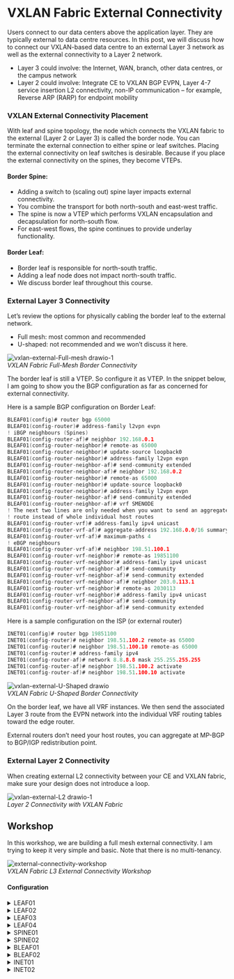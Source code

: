 # VXLAN Fabric External Connectivity
Users connect to our data centers above the application layer. They are typically external to data centre resources. In this post, we will discuss how to connect our VXLAN-based data centre to an external Layer 3 network as well as the external connectivity to a Layer 2 network.

  * Layer 3 could involve: the Internet, WAN, branch, other data centres, or the campus network
  * Layer 2 could involve: Integrate CE to VXLAN BGP EVPN, Layer 4-7 service insertion L2 connectivity, non-IP communication – for example, Reverse ARP (RARP) for endpoint mobility

### VXLAN External Connectivity Placement
With leaf and spine topology, the node which connects the VXLAN fabric to the external (Layer 2 or Layer 3) is called the border node. You can terminate the external connection to either spine or leaf switches. Placing the external connectivity on leaf switches is desirable. Because if you place the external connectivity on the spines, they become VTEPs.

#### Border Spine:

* Adding a switch to (scaling out) spine layer impacts external connectivity.
* You combine the transport for both north-south and east-west traffic.
* The spine is now a VTEP which performs VXLAN encapsulation and decapsulation for north-south flow.
* For east-west flows, the spine continues to provide underlay functionality.

#### Border Leaf:

* Border leaf is responsible for north-south traffic.
* Adding a leaf node does not impact north-south traffic.
* We discuss border leaf throughout this course.

### External Layer 3 Connectivity

Let’s review the options for physically cabling the border leaf to the external network.
* Full mesh: most common and recommended
* U-shaped: not recommended and we won’t discuss it here.

![vxlan-external-Full-mesh drawio-1](https://user-images.githubusercontent.com/31813625/232337073-648f071c-df59-4c40-af91-80df7140dbd4.svg)
<br /> *VXLAN Fabric Full-Mesh Border Connectivity*

The border leaf is still a VTEP. So configure it as VTEP. In the snippet below, I am going to show you the BGP configuration as far as concerned for external connectivity.

Here is a sample BGP configuration on Border Leaf:

```c
BLEAF01(config)# router bgp 65000
BLEAF01(config-router)# address-family l2vpn evpn
! iBGP neighbours (Spines)
BLEAF01(config-router-af)# neighbor 192.168.0.1
BLEAF01(config-router-neighbor)# remote-as 65000
BLEAF01(config-router-neighbor)# update-source loopback0
BLEAF01(config-router-neighbor)# address-family l2vpn evpn
BLEAF01(config-router-neighbor-af)# send-community extended
BLEAF01(config-router-neighbor-af)# neighbor 192.168.0.2
BLEAF01(config-router-neighbor)# remote-as 65000
BLEAF01(config-router-neighbor)# update-source loopback0
BLEAF01(config-router-neighbor)# address-family l2vpn evpn
BLEAF01(config-router-neighbor-af)# send-community extended
BLEAF01(config-router-neighbor-af)# vrf SMENODE
! The next two lines are only needed when you want to send an aggregate
! route instead of whole individual host routes
BLEAF01(config-router-vrf)# address-family ipv4 unicast
BLEAF01(config-router-vrf-af)# aggregate-address 192.168.0.0/16 summary-only
BLEAF01(config-router-vrf-af)# maximum-paths 4
! eBGP neighbours
BLEAF01(config-router-vrf-af)# neighbor 198.51.100.1
BLEAF01(config-router-vrf-neighbor)# remote-as 19851100
BLEAF01(config-router-vrf-neighbor)# address-family ipv4 unicast
BLEAF01(config-router-vrf-neighbor-af)# send-community
BLEAF01(config-router-vrf-neighbor-af)# send-community extended
BLEAF01(config-router-vrf-neighbor-af)# neighbor 203.0.113.1
BLEAF01(config-router-vrf-neighbor)# remote-as 2030113
BLEAF01(config-router-vrf-neighbor)# address-family ipv4 unicast
BLEAF01(config-router-vrf-neighbor-af)# send-community
BLEAF01(config-router-vrf-neighbor-af)# send-community extended
```
Here is a sample configuration on the ISP (or external router)
```c
INET01(config)# router bgp 19851100
INET01(config-router)# neighbor 198.51.100.2 remote-as 65000
INET01(config-router)# neighbor 198.51.100.10 remote-as 65000
INET01(config-router)# address-family ipv4
INET01(config-router-af)# network 8.8.8.8 mask 255.255.255.255
INET01(config-router-af)# neighbor 198.51.100.2 activate
INET01(config-router-af)# neighbor 198.51.100.10 activate
```


![vxlan-external-U-Shaped drawio](https://user-images.githubusercontent.com/31813625/232337233-fe3b9a48-4d4c-42aa-a8dc-3dec5a80d630.svg)
<br /> *VXLAN Fabric U-Shaped Border Connectivity*

On the border leaf, we have all VRF instances. We then send the associated Layer 3 route from the EVPN network into the individual VRF routing tables toward the edge router.

External routers don’t need your host routes, you can aggregate at MP-BGP to BGP/IGP redistribution point.

### External Layer 2 Connectivity
When creating external L2 connectivity between your CE and VXLAN fabric, make sure your design does not introduce a loop.

![vxlan-external-L2 drawio-1](https://user-images.githubusercontent.com/31813625/232337376-04d304a5-704c-43f1-afac-7064baea03ff.svg)
<br /> *Layer 2 Connectivity with VXLAN Fabric*

## Workshop
In this workshop, we are building a full mesh external connectivity. I am trying to keep it very simple and basic. Note that there is no multi-tenancy.

![external-connectivity-workshop](https://user-images.githubusercontent.com/31813625/232337435-1fed07e1-cb8f-4132-8f97-93a5ac587dd0.jpg)
<br /> *VXLAN Fabric L3 External Connectivity Workshop*

#### Configuration

<details>

<summary>LEAF01</summary>

```elixir
hostname LEAF01

nv overlay evpn
feature bgp
feature pim
feature isis
feature fabric forwarding
feature interface-vlan
feature vn-segment-vlan-based
feature nv overlay

fabric forwarding anycast-gateway-mac 0001.0001.0001
ip pim rp-address 192.168.0.254 group-list 224.0.0.0/4
ip pim ssm range 232.0.0.0/8
vlan 1,100,200,3967
vlan 100
  vn-segment 20100
vlan 200
  vn-segment 20200
vlan 3967
  name L3VNI
  vn-segment 23967

vrf context SMENODE
  vni 23967
  rd auto
  address-family ipv4 unicast
    route-target both auto
    route-target both auto evpn

interface Vlan100
  no shutdown
  vrf member SMENODE
  ip address 192.168.100.254/24
  fabric forwarding mode anycast-gateway

interface Vlan200
  no shutdown
  vrf member SMENODE
  ip address 192.168.200.254/24
  fabric forwarding mode anycast-gateway

interface Vlan3967
  no shutdown
  vrf member SMENODE
  ip forward

interface nve1
  no shutdown
  host-reachability protocol bgp
  source-interface loopback1
  member vni 20100
    mcast-group 239.1.1.100
  member vni 20200
    mcast-group 239.1.1.200
  member vni 23967 associate-vrf

interface Ethernet1/1
  description FABRIC
  no switchport
  medium p2p
  ip unnumbered loopback0
  ip router isis UNDERLAY
  ip pim sparse-mode
  no shutdown

interface Ethernet1/2
  description FABRIC
  no switchport
  medium p2p
  ip unnumbered loopback0
  ip router isis UNDERLAY
  ip pim sparse-mode
  no shutdown

interface Ethernet1/41
  switchport access vlan 100
  spanning-tree port type edge

interface Ethernet1/42
  switchport access vlan 200
  spanning-tree port type edge

interface loopback0
  ip address 192.168.1.1/32
  ip router isis UNDERLAY
  ip pim sparse-mode

interface loopback1
  description NVE
  ip address 192.168.250.1/32
  ip router isis UNDERLAY
  ip pim sparse-mode

router isis UNDERLAY
  net 49.0000.0000.1001.00
  is-type level-2
router bgp 65000
  neighbor 192.168.0.1
    remote-as 65000
    update-source loopback0
    address-family l2vpn evpn
      send-community extended
  neighbor 192.168.0.2
    remote-as 65000
    update-source loopback0
    address-family l2vpn evpn
      send-community extended
evpn
  vni 20100 l2
    rd auto
    route-target import auto
    route-target export auto
  vni 20200 l2
    rd auto
    route-target import auto
    route-target export auto
```

</details>

<details>

<summary>LEAF02</summary>

```elixir
hostname LEAF02

nv overlay evpn
feature bgp
feature pim
feature isis
feature fabric forwarding
feature interface-vlan
feature vn-segment-vlan-based
feature nv overlay

fabric forwarding anycast-gateway-mac 0001.0001.0001
ip pim rp-address 192.168.0.254 group-list 224.0.0.0/4
ip pim ssm range 232.0.0.0/8
vlan 1,100,200,3967
vlan 100
  vn-segment 20100
vlan 200
  vn-segment 20200
vlan 3967
  name L3VNI
  vn-segment 23967

vrf context SMENODE
  vni 23967
  rd auto
  address-family ipv4 unicast
    route-target both auto
    route-target both auto evpn

interface Vlan100
  no shutdown
  vrf member SMENODE
  ip address 192.168.100.254/24
  fabric forwarding mode anycast-gateway

interface Vlan200
  no shutdown
  vrf member SMENODE
  ip address 192.168.200.254/24
  fabric forwarding mode anycast-gateway

interface Vlan3967
  no shutdown
  vrf member SMENODE
  ip forward

interface nve1
  no shutdown
  host-reachability protocol bgp
  source-interface loopback1
  member vni 20100
    mcast-group 239.1.1.100
  member vni 20200
    mcast-group 239.1.1.200
  member vni 23967 associate-vrf

interface Ethernet1/1
  description FABRIC
  no switchport
  medium p2p
  ip unnumbered loopback0
  ip router isis UNDERLAY
  ip pim sparse-mode
  no shutdown

interface Ethernet1/2
  description FABRIC
  no switchport
  medium p2p
  ip unnumbered loopback0
  ip router isis UNDERLAY
  ip pim sparse-mode
  no shutdown

interface Ethernet1/41
  switchport access vlan 100
  spanning-tree port type edge

interface Ethernet1/42
  switchport access vlan 200
  spanning-tree port type edge

interface mgmt0
  vrf member management

interface loopback0
  ip address 192.168.1.2/32
  ip router isis UNDERLAY
  ip pim sparse-mode

interface loopback1
  description NVE
  ip address 192.168.250.2/32
  ip router isis UNDERLAY
  ip pim sparse-mode

router isis UNDERLAY
  net 49.0000.0000.1002.00
  is-type level-2
router bgp 65000
  neighbor 192.168.0.1
    remote-as 65000
    update-source loopback0
    address-family l2vpn evpn
      send-community extended
  neighbor 192.168.0.2
    remote-as 65000
    update-source loopback0
    address-family l2vpn evpn
      send-community extended
evpn
  vni 20100 l2
    rd auto
    route-target import auto
    route-target export auto
  vni 20200 l2
    rd auto
    route-target import auto
    route-target export auto
```    
</details>

<details>

<summary>LEAF03</summary>

```elixir
hostname LEAF03

nv overlay evpn
feature bgp
feature pim
feature isis
feature fabric forwarding
feature interface-vlan
feature vn-segment-vlan-based
feature nv overlay

fabric forwarding anycast-gateway-mac 0001.0001.0001
ip pim rp-address 192.168.0.254 group-list 224.0.0.0/4
ip pim ssm range 232.0.0.0/8
vlan 1,100,200,3967
vlan 100
  vn-segment 20100
vlan 200
  vn-segment 20200
vlan 3967
  name L3VNI
  vn-segment 23967

vrf context SMENODE
  vni 23967
  rd auto
  address-family ipv4 unicast
    route-target both auto
    route-target both auto evpn

interface Vlan100
  no shutdown
  vrf member SMENODE
  ip address 192.168.100.254/24
  fabric forwarding mode anycast-gateway

interface Vlan200
  no shutdown
  vrf member SMENODE
  ip address 192.168.200.254/24
  fabric forwarding mode anycast-gateway

interface Vlan3967
  no shutdown
  vrf member SMENODE
  ip forward

interface nve1
  no shutdown
  host-reachability protocol bgp
  source-interface loopback1
  member vni 20100
    mcast-group 239.1.1.100
  member vni 20200
    mcast-group 239.1.1.200
  member vni 23967 associate-vrf

interface Ethernet1/1
  description FABRIC
  no switchport
  medium p2p
  ip unnumbered loopback0
  ip router isis UNDERLAY
  ip pim sparse-mode
  no shutdown

interface Ethernet1/2
  description FABRIC
  no switchport
  medium p2p
  ip unnumbered loopback0
  ip router isis UNDERLAY
  ip pim sparse-mode
  no shutdown

interface Ethernet1/41
  switchport access vlan 100
  spanning-tree port type edge

interface Ethernet1/42
  switchport access vlan 200
  spanning-tree port type edge

interface loopback0
  ip address 192.168.1.3/32
  ip router isis UNDERLAY
  ip pim sparse-mode

interface loopback1
  description NVE
  ip address 192.168.250.3/32
  ip router isis UNDERLAY
  ip pim sparse-mode

router isis UNDERLAY
  net 49.0000.0000.1003.00
  is-type level-2
router bgp 65000
  neighbor 192.168.0.1
    remote-as 65000
    update-source loopback0
    address-family l2vpn evpn
      send-community extended
  neighbor 192.168.0.2
    remote-as 65000
    update-source loopback0
    address-family l2vpn evpn
      send-community extended
evpn
  vni 20100 l2
    rd auto
    route-target import auto
    route-target export auto
  vni 20200 l2
    rd auto
    route-target import auto
    route-target export auto
```
</details>

<details>

<summary>LEAF04</summary>

```elixir
hostname LEAF04

nv overlay evpn
feature bgp
feature pim
feature isis
feature fabric forwarding
feature interface-vlan
feature vn-segment-vlan-based
feature nv overlay

fabric forwarding anycast-gateway-mac 0001.0001.0001
ip pim rp-address 192.168.0.254 group-list 224.0.0.0/4
ip pim ssm range 232.0.0.0/8
vlan 1,100,200,3967
vlan 100
  vn-segment 20100
vlan 200
  vn-segment 20200
vlan 3967
  name L3VNI
  vn-segment 23967

vrf context SMENODE
  vni 23967
  rd auto
  address-family ipv4 unicast
    route-target both auto
    route-target both auto evpn

interface Vlan100
  no shutdown
  vrf member SMENODE
  ip address 192.168.100.254/24
  fabric forwarding mode anycast-gateway

interface Vlan200
  no shutdown
  vrf member SMENODE
  ip address 192.168.200.254/24
  fabric forwarding mode anycast-gateway

interface Vlan3967
  no shutdown
  vrf member SMENODE
  ip forward

interface nve1
  no shutdown
  host-reachability protocol bgp
  source-interface loopback1
  member vni 20100
    mcast-group 239.1.1.100
  member vni 20200
    mcast-group 239.1.1.200
  member vni 23967 associate-vrf

interface Ethernet1/1
  description FABRIC
  no switchport
  medium p2p
  ip unnumbered loopback0
  ip router isis UNDERLAY
  ip pim sparse-mode
  no shutdown

interface Ethernet1/2
  description FABRIC
  no switchport
  medium p2p
  ip unnumbered loopback0
  ip router isis UNDERLAY
  ip pim sparse-mode
  no shutdown

interface Ethernet1/41
  switchport access vlan 100
  spanning-tree port type edge

interface Ethernet1/42
  switchport access vlan 200
  spanning-tree port type edge

interface loopback0
  ip address 192.168.1.4/32
  ip router isis UNDERLAY
  ip pim sparse-mode

interface loopback1
  description NVE
  ip address 192.168.250.4/32
  ip router isis UNDERLAY
  ip pim sparse-mode

router isis UNDERLAY
  net 49.0000.0000.1004.00
  is-type level-2
router bgp 65000
  neighbor 192.168.0.1
    remote-as 65000
    update-source loopback0
    address-family l2vpn evpn
      send-community extended
  neighbor 192.168.0.2
    remote-as 65000
    update-source loopback0
    address-family l2vpn evpn
      send-community extended
evpn
  vni 20100 l2
    rd auto
    route-target import auto
    route-target export auto
  vni 20200 l2
    rd auto
    route-target import auto
    route-target export auto
```
</details>

<details>

<summary>SPINE01</summary>

```elixir
hostname SPINE01

nv overlay evpn
feature bgp
feature pim
feature isis

ip pim rp-address 192.168.0.254 group-list 224.0.0.0/4
ip pim ssm range 232.0.0.0/8
ip pim anycast-rp 192.168.0.254 192.168.0.1
ip pim anycast-rp 192.168.0.254 192.168.0.2

interface Ethernet1/1
  description FABRIC
  medium p2p
  ip unnumbered loopback0
  ip router isis UNDERLAY
  ip pim sparse-mode
  no shutdown

interface Ethernet1/2
  description FABRIC
  medium p2p
  ip unnumbered loopback0
  ip router isis UNDERLAY
  ip pim sparse-mode
  no shutdown

interface Ethernet1/3
  description FABRIC
  medium p2p
  ip unnumbered loopback0
  ip router isis UNDERLAY
  ip pim sparse-mode
  no shutdown

interface Ethernet1/4
  description FABRIC
  medium p2p
  ip unnumbered loopback0
  ip router isis UNDERLAY
  ip pim sparse-mode
  no shutdown

interface Ethernet1/5
  description FABRIC
  medium p2p
  ip unnumbered loopback0
  ip router isis UNDERLAY
  ip pim sparse-mode
  no shutdown

interface Ethernet1/6
  description FABRIC
  medium p2p
  ip unnumbered loopback0
  ip router isis UNDERLAY
  ip pim sparse-mode
  no shutdown

interface loopback0
  ip address 192.168.0.1/32
  ip router isis UNDERLAY
  ip pim sparse-mode

interface loopback254
  ip address 192.168.0.254/32
  ip router isis UNDERLAY
  ip pim sparse-mode

router isis UNDERLAY
  net 49.0000.0000.0001.00
  is-type level-2
router bgp 65000
  template peer-policy RR_PEER_POLICY
    send-community extended
    route-reflector-client
  template peer-session RR_PEER_SESSION
    remote-as 65000
    update-source loopback0
  neighbor 192.168.1.1
    inherit peer-session RR_PEER_SESSION
    address-family l2vpn evpn
      inherit peer-policy RR_PEER_POLICY 1
  neighbor 192.168.1.2
    inherit peer-session RR_PEER_SESSION
    address-family l2vpn evpn
      inherit peer-policy RR_PEER_POLICY 1
  neighbor 192.168.1.3
    inherit peer-session RR_PEER_SESSION
    address-family l2vpn evpn
      inherit peer-policy RR_PEER_POLICY 1
  neighbor 192.168.1.4
    inherit peer-session RR_PEER_SESSION
    address-family l2vpn evpn
      inherit peer-policy RR_PEER_POLICY 1
  neighbor 192.168.4.252
    inherit peer-session RR_PEER_SESSION
    address-family l2vpn evpn
      inherit peer-policy RR_PEER_POLICY 1
  neighbor 192.168.4.253
    inherit peer-session RR_PEER_SESSION
    address-family l2vpn evpn
      inherit peer-policy RR_PEER_POLICY 1
```
</details>

<details>

<summary>SPINE02</summary>

```elixir
hostname SPINE02

nv overlay evpn
feature bgp
feature pim
feature isis

ip pim rp-address 192.168.0.254 group-list 224.0.0.0/4
ip pim ssm range 232.0.0.0/8
ip pim anycast-rp 192.168.0.254 192.168.0.1
ip pim anycast-rp 192.168.0.254 192.168.0.2

interface Ethernet1/1
  description FABRIC
  medium p2p
  ip unnumbered loopback0
  ip router isis UNDERLAY
  ip pim sparse-mode
  no shutdown

interface Ethernet1/2
  description FABRIC
  medium p2p
  ip unnumbered loopback0
  ip router isis UNDERLAY
  ip pim sparse-mode
  no shutdown

interface Ethernet1/3
  description FABRIC
  medium p2p
  ip unnumbered loopback0
  ip router isis UNDERLAY
  ip pim sparse-mode
  no shutdown

interface Ethernet1/4
  description FABRIC
  medium p2p
  ip unnumbered loopback0
  ip router isis UNDERLAY
  ip pim sparse-mode
  no shutdown

interface Ethernet1/5
  description FABRIC
  medium p2p
  ip unnumbered loopback0
  ip router isis UNDERLAY
  ip pim sparse-mode
  no shutdown

interface Ethernet1/6
  description FABRIC
  medium p2p
  ip unnumbered loopback0
  ip router isis UNDERLAY
  ip pim sparse-mode
  no shutdown

interface loopback0
  ip address 192.168.0.2/32
  ip router isis UNDERLAY
  ip pim sparse-mode

interface loopback254
  ip address 192.168.0.254/32
  ip router isis UNDERLAY
  ip pim sparse-mode

router isis UNDERLAY
  net 49.0000.0000.0002.00
  is-type level-2
router bgp 65000
  template peer-policy RR_PEER_POLICY
    send-community extended
    route-reflector-client
  template peer-session RR_PEER_SESSION
    remote-as 65000
    update-source loopback0
  neighbor 192.168.1.1
    inherit peer-session RR_PEER_SESSION
    address-family l2vpn evpn
      inherit peer-policy RR_PEER_POLICY 1
  neighbor 192.168.1.2
    inherit peer-session RR_PEER_SESSION
    address-family l2vpn evpn
      inherit peer-policy RR_PEER_POLICY 1
  neighbor 192.168.1.3
    inherit peer-session RR_PEER_SESSION
    address-family l2vpn evpn
      inherit peer-policy RR_PEER_POLICY 1
  neighbor 192.168.1.4
    inherit peer-session RR_PEER_SESSION
    address-family l2vpn evpn
      inherit peer-policy RR_PEER_POLICY 1
  neighbor 192.168.4.252
    inherit peer-session RR_PEER_SESSION
    address-family l2vpn evpn
      inherit peer-policy RR_PEER_POLICY 1
  neighbor 192.168.4.253
    inherit peer-session RR_PEER_SESSION
    address-family l2vpn evpn
      inherit peer-policy RR_PEER_POLICY 1
```
</details>

<details>

<summary>BLEAF01</summary>

```elixir
hostname BLEAF01

nv overlay evpn
feature bgp
feature pim
feature isis
feature fabric forwarding
feature interface-vlan
feature vn-segment-vlan-based
feature nv overlay

ip pim ssm range 232.0.0.0/8
vlan 1,3967
vlan 3967
  vn-segment 23967

vrf context SMENODE
  vni 23967
  rd auto
  address-family ipv4 unicast
    route-target both auto
    route-target both auto evpn

interface Vlan3967
  no shutdown
  vrf member SMENODE
  ip forward

interface nve1
  no shutdown
  host-reachability protocol bgp
  source-interface loopback1
  member vni 20100
    mcast-group 239.1.1.100
  member vni 20200
    mcast-group 239.1.1.200
  member vni 23967 associate-vrf

interface Ethernet1/1
  description FABRIC
  no switchport
  medium p2p
  ip unnumbered loopback0
  ip router isis UNDERLAY
  ip pim sparse-mode
  no shutdown

interface Ethernet1/2
  description FABRIC
  no switchport
  medium p2p
  ip unnumbered loopback0
  ip router isis UNDERLAY
  ip pim sparse-mode
  no shutdown

interface Ethernet1/11
  no switchport
  vrf member SMENODE
  ip address 198.51.100.2/29
  no shutdown

interface Ethernet1/12
  no switchport
  vrf member SMENODE
  ip address 203.0.113.2/29
  no shutdown

interface loopback0
  ip address 192.168.4.252/32
  ip router isis UNDERLAY
  ip pim sparse-mode

interface loopback1
  description NVE
  ip address 192.168.253.252/32
  ip router isis UNDERLAY
  ip pim sparse-mode

router isis UNDERLAY
  net 49.0000.0000.2001.00
  is-type level-2
router bgp 65000
  address-family l2vpn evpn
  neighbor 192.168.0.1
    remote-as 65000
    update-source loopback0
    address-family l2vpn evpn
      send-community extended
  neighbor 192.168.0.2
    remote-as 65000
    update-source loopback0
    address-family l2vpn evpn
      send-community extended
  vrf SMENODE
    address-family ipv4 unicast
      aggregate-address 192.168.0.0/16 summary-only
    neighbor 198.51.100.1
      remote-as 19851100
      address-family ipv4 unicast
        send-community
        send-community extended
    neighbor 203.0.113.1
      remote-as 2030113
      address-family ipv4 unicast
        send-community
        send-community extended
evpn
  vni 20100 l2
    rd auto
    route-target import auto
    route-target export auto
  vni 20200 l2
    rd auto
    route-target import auto
    route-target export auto
```
</details>

<details>

<summary>BLEAF02</summary>

```elixir
hostname BLEAF02

nv overlay evpn
feature bgp
feature pim
feature isis
feature fabric forwarding
feature interface-vlan
feature vn-segment-vlan-based
feature nv overlay

ip pim ssm range 232.0.0.0/8
vlan 1,3967
vlan 3967
  vn-segment 23967

vrf context SMENODE
  vni 23967
  rd auto
  address-family ipv4 unicast
    route-target both auto
    route-target both auto evpn

interface Vlan3967
  no shutdown
  vrf member SMENODE
  ip forward

interface nve1
  no shutdown
  host-reachability protocol bgp
  source-interface loopback1
  member vni 20100
    mcast-group 239.1.1.100
  member vni 20200
    mcast-group 239.1.1.200
  member vni 23967 associate-vrf

interface Ethernet1/1
  description FABRIC
  no switchport
  medium p2p
  ip unnumbered loopback0
  ip router isis UNDERLAY
  ip pim sparse-mode
  no shutdown

interface Ethernet1/2
  description FABRIC
  no switchport
  medium p2p
  ip unnumbered loopback0
  ip router isis UNDERLAY
  ip pim sparse-mode
  no shutdown

interface Ethernet1/11
  no switchport
  vrf member SMENODE
  ip address 198.51.100.10/29
  no shutdown

interface Ethernet1/12
  no switchport
  vrf member SMENODE
  ip address 203.0.113.10/29
  no shutdown

interface mgmt0
  vrf member management

interface loopback0
  ip address 192.168.4.253/32
  ip router isis UNDERLAY
  ip pim sparse-mode

interface loopback1
  description NVE
  ip address 192.168.253.253/32
  ip router isis UNDERLAY
  ip pim sparse-mode

router isis UNDERLAY
  net 49.0000.0000.2002.00
  is-type level-2
router bgp 65000
  address-family l2vpn evpn
  neighbor 192.168.0.1
    remote-as 65000
    update-source loopback0
    address-family l2vpn evpn
      send-community extended
  neighbor 192.168.0.2
    remote-as 65000
    update-source loopback0
    address-family l2vpn evpn
      send-community extended
  vrf SMENODE
    address-family ipv4 unicast
      aggregate-address 192.168.0.0/16 summary-only
    neighbor 198.51.100.9
      remote-as 19851100
      address-family ipv4 unicast
        send-community
        send-community extended
    neighbor 203.0.113.9
      remote-as 2030113
      address-family ipv4 unicast
        send-community
        send-community extended
evpn
  vni 20100 l2
    rd auto
    route-target import auto
    route-target export auto
  vni 20200 l2
    rd auto
    route-target import auto
    route-target export auto
```
</details>

<details>

<summary>INET01</summary>

```elixir
hostname INET01

interface Loopback0
 ip address 8.8.8.8 255.255.255.255

interface Loopback1
 ip address 1.1.1.1 255.255.255.255

interface Ethernet0/0
 ip address 198.51.100.1 255.255.255.252

interface Ethernet0/1
 ip address 198.51.100.9 255.255.255.252

router bgp 19851100
 bgp log-neighbor-changes
 neighbor 198.51.100.2 remote-as 65000
 neighbor 198.51.100.10 remote-as 65000
 address-family ipv4
  network 1.1.1.1 mask 255.255.255.255
  network 8.8.8.8 mask 255.255.255.255
  neighbor 198.51.100.2 activate
  neighbor 198.51.100.10 activate
 exit-address-family
```
</details>

<details>

<summary>INET02</summary>

```elixir
hostname INET02

interface Loopback0
 ip address 4.2.2.4 255.255.255.255

interface Ethernet0/0
 ip address 203.0.113.1 255.255.255.248

interface Ethernet0/1
 ip address 203.0.113.9 255.255.255.248

router bgp 2030113
 bgp log-neighbor-changes
 neighbor 203.0.113.2 remote-as 65000
 neighbor 203.0.113.10 remote-as 65000
 address-family ipv4
  network 4.2.2.4 mask 255.255.255.255
  neighbor 203.0.113.2 activate
  neighbor 203.0.113.10 activate
 exit-address-family
```
</details>
